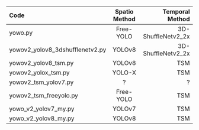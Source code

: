 |Code|Spatio Method|Temporal Method|
|:-|:-:|-:|
|yowo.py|Free-YOLO|3D-ShuffleNetv2_2x|
|yowov2_yolov8_3dshufflenetv2.py|YOLOv8|3D-ShuffleNetv2_2x|
|yowov2_yolov8_tsm.py|YOLOv8|TSM|
|yowov2_yolox_tsm.py|YOLO-X|TSM|
|yowov2_tsm_yolov7.py|?|?|
|yowov2_tsm_freeyolo.py|Free-YOLO|TSM|
|yowo_v2_yolov7_my.py|YOLOv7|TSM|
|yowo_v2_yolov8_my.py|YOLOv8|TSM|
